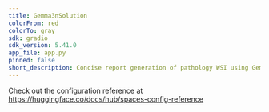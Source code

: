 ```yaml
---
title: Gemma3nSolution
colorFrom: red
colorTo: gray
sdk: gradio
sdk_version: 5.41.0
app_file: app.py
pinned: false
short_description: Concise report generation of pathology WSI using Gemma3n
---
```


Check out the configuration reference at https://huggingface.co/docs/hub/spaces-config-reference
